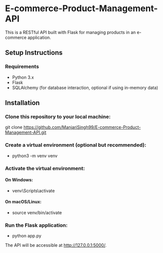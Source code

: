 # E-commerce-Product-Management-API

This is a RESTful API built with Flask for managing products in an e-commerce application.

## Setup Instructions
### Requirements
- Python 3.x
- Flask
- SQLAlchemy (for database interaction, optional if using in-memory data)
  
## Installation
### Clone this repository to your local machine:
git clone https://github.com/ManjariSingh99/E-commerce-Product-Management-API.git

### Create a virtual environment (optional but recommended):
- python3 -m venv venv
### Activate the virtual environment:
#### On Windows:
- venv\Scripts\activate
#### On macOS/Linux:
- source venv/bin/activate


### Run the Flask application:
- python app.py

The API will be accessible at http://127.0.0.1:5000/.
